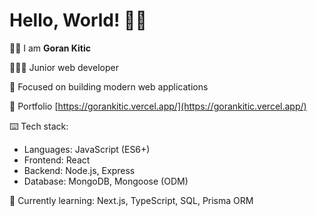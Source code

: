 # Hello, World! 👋🏻

👦🏻 I am **Goran Kitic**

👨🏻‍💻 Junior web developer

🚀 Focused on building modern web applications

📌 Portfolio [https://gorankitic.vercel.app/](https://gorankitic.vercel.app/)

⌨️ Tech stack:

-   Languages: JavaScript (ES6+)
-   Frontend: React
-   Backend: Node.js, Express
-   Database: MongoDB, Mongoose (ODM)

🌱 Currently learning: Next.js, TypeScript, SQL, Prisma ORM
